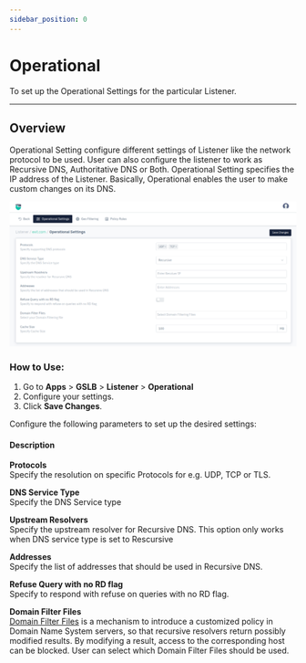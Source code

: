 ```yaml
---
sidebar_position: 0
---
```


# Operational

To set up the Operational Settings for the particular Listener.

---

## Overview

Operational Setting configure different settings of Listener like the network protocol to be used. User can also configure the listener to work as Recursive DNS, Authoritative DNS or Both. Operational Setting specifies the IP address of the Listener. Basically, Operational enables the user to make custom changes on its DNS.

![operational](/img/gslb/v8/operational_settings.png)

### How to Use:
1. Go to  **Apps** > **GSLB** > **Listener** > **Operational**
2. Configure your settings.
3. Click **Save Changes**.

Configure the following parameters to set up the desired settings:

#### Description

**Protocols**  
Specify the resolution on specific Protocols for e.g. UDP, TCP or TLS.  

**DNS Service Type**  
Specify the DNS Service type  

**Upstream Resolvers**  
Specify the upstream resolver for Recursive DNS. This option only works when DNS service type is set to Rescursive  

**Addresses**  
Specify the list of addresses that should be used in Recursive DNS.  

**Refuse Query with no RD flag**  
Specify to respond with refuse on queries with no RD flag.  

**Domain Filter Files**  
[Domain Filter Files](../domain-filters.md) is a mechanism to introduce a customized policy in Domain Name System servers, so that recursive resolvers return possibly modified results. By modifying a result, access to the corresponding host can be blocked. User can select which Domain Filter Files should be used.  